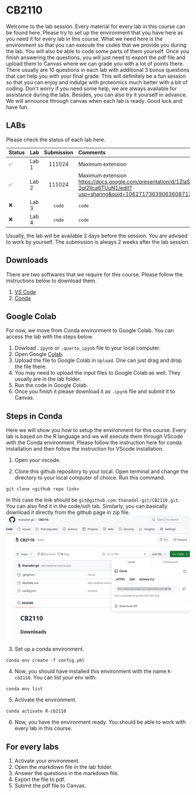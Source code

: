 # CB2110

Welcome to the lab session. Every material for every lab in this  course can be found here. Please try to set up the environment that you have here as you need it for every lab in this course. What we need here is the environment so that you can execute the codes that we provide you during the lab. You will also be able to code some parts of them yourself. Once you finish answering the questions, you will just need to export the pdf file and upload them to Canvas where we can grade you with a lot of points there. There usually are 10 questions in each lab with additional 3 bonus questions that can help you with your final grade. This will definitely be a fun session so that you can enjoy and indulge with proteomics much better with a bit of coding. Don't worry if you need some help, we are always available for assistance during the labs. Besides, you can also try it yourself in advance. We will announce through canvas when each lab is ready. Good luck and have fun.  

## LABs
Please check the status of each lab here. 

|  Status | Lab | Submission | Comments |
|:-----|:-----| :--------:| :--------|
|:white_check_mark:| Lab 1   | 111024 | Maximum extension|
|:white_check_mark:| Lab 2   | 111024|Maximum extension https://docs.google.com/presentation/d/1ZlaSHMj1pBQrKqhL3-2ql2Ilca6TUuN1/edit?usp=sharing&ouid=106271736390636087175&rtpof=true&sd=true|
|:x:| Lab 3   | `code`  | `code`  |  
|:x:| Lab 4   | `code`  | `code`  |  

Usually, the lab will be available 2 days before the session. You are advised to work by yourself. The submission is always 2 weeks after the lab session. 
## Downloads
There are two softwares that we require for this course. Please follow the instructions below to download them.

1. [VS Code](https://code.visualstudio.com/download) 
2. [Conda](https://conda.io/projects/conda/en/latest/user-guide/install/index.html) 

## Google Colab
For now, we move from Conda environment to Google Colab. You can access the lab with the steps below.
1. Dowload `.ipynb` or `.quarto_ipynb` file to your local computer.
2. Open Google [Colab](https://colab.research.google.com/).
3. Upload the file to Google Colab in `Upload`. One can just drag and drop the file there. 
4. You may need to upload the input files to Google Colab as well. They usually are in the lab folder. 
5. Run the code in Google Colab.
6. Once you finish it please download it as `.ipynb` file and submit it to Canvas.


## Steps in Conda 
Here we will show you how to setup the environment for this course. Every lab is based on the R language and we will execute them through VScode with the Conda environment. Please follow the instruction here for conda installation and then follow the instruction for VScode installation. 

1. Open your vscode. 

2. Clone this github repository to your local. Open terminal and change the directory to your local computer of choice. Run this command. 

```
git clone <github repo link>
```
 
In this case the link should be `git@github.com:thanadol-git/CB2110.git`. You can also find it in the code/ssh tab. Similarly, you can basically download it directly from the github page in zip file.
![alt_text](images/lab0_1.png)



3. Set up a conda environment. 
```
conda env create -f config.yml
```

4. Now, you should have installed this environment with the name `R-cb2110`. You can list your env with: 
```
conda env list 
```
5. Activate the environment. 
```
conda activate R-cb2110
```
6. Now, you have the environment ready. You should be able to work with every lab in this course. 

## For every labs
1. Activate your environment. 
2. Open the markdown file in the lab folder.
3. Answer the questions in the markdown file. 
4. Export the file to pdf.
5. Submit the pdf file to Canvas.
